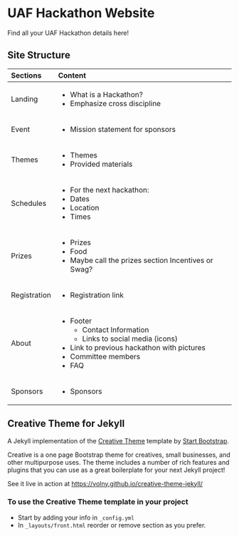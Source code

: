 # UAF Hackathon Website
Find all your UAF Hackathon details here!

## Site Structure

|**Sections**|**Content**|
|:-----------|:----------|
|Landing|<ul><li> What is a Hackathon?</li><li>Emphasize cross discipline</li></ul>|
|Event|<ul><li>Mission statement for sponsors</li></ul>|
|Themes|<ul><li>Themes</li><li>Provided materials</li></ul>|
|Schedules|<ul><li>For the next hackathon:</li><li>Dates</li><li>Location</li><li>Times</li></ul>|
|Prizes|<ul><li>Prizes</li><li>Food</li><li>Maybe call the prizes section Incentives or Swag?</li></ul>|
|Registration|<ul><li>Registration link</li></ul>|
|About|<ul><li>Footer<ul><li>Contact Information</li><li>Links to social media (icons)</li></ul></li><li>Link to previous hackathon with pictures</li><li>Committee members</li><li>FAQ</li></ul>|
|Sponsors|<ul><li>Sponsors</li></ul>|










## Creative Theme for Jekyll

A Jekyll implementation of the [Creative Theme](http://startbootstrap.com/template-overviews/creative/) template by [Start Bootstrap](http://startbootstrap.com).

Creative is a one page Bootstrap theme for creatives, small businesses, and other multipurpose uses.
The theme includes a number of rich features and plugins that you can use as a great boilerplate for your next Jekyll project! 

See it live in action at <https://volny.github.io/creative-theme-jekyll/>

### To use the Creative Theme template in your project

- Start by adding your info in `_config.yml`
- In `_layouts/front.html` reorder or remove section as you prefer.

